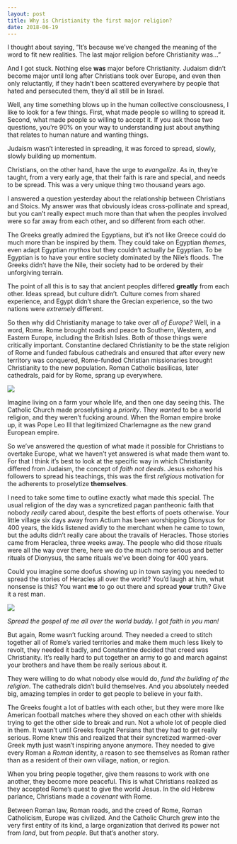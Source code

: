 ```yaml
---
layout: post
title: Why is Christianity the first major religion?
date: 2018-06-19
---
```


<p>I thought about saying, “It’s because we’ve changed the meaning of the word to fit new realities. The last major religion before Christianity was…”</p><p>And I got stuck. Nothing else <b>was</b> major before Christianity. Judaism didn’t become major until long after Christians took over Europe, and even then only reluctantly, if they hadn’t been scattered everywhere by people that hated and persecuted them, they’d all still be in Israel.</p><p>Well, any time something blows up in the human collective consciousness, I like to look for a few things. First, what made people so willing to spread it. Second, what made people so willing to accept it. If you ask those two questions, you’re 90% on your way to understanding just about anything that relates to human nature and wanting things.</p><p>Judaism wasn’t interested in spreading, it was forced to spread, slowly, slowly building up momentum.</p><p>Christians, on the other hand, have the urge to <i>evangelize</i>. As in, they’re taught, from a very early age, that their faith is rare and special, and needs to be spread. This was a very unique thing two thousand years ago.</p><p>I answered a question yesterday about the relationship between Christians and Stoics. My answer was that obviously ideas cross-pollinate and spread, but you can’t really expect much more than that when the peoples involved were so far away from each other, and so different from each other.</p><p>The Greeks greatly admired the Egyptians, but it’s not like Greece could do much more than be inspired by them. They could take on Egyptian <i>themes</i>, even adapt Egyptian <i>mythos </i>but they couldn’t actually <i>be</i> Egyptian. To be Egyptian is to have your entire society dominated by the Nile’s floods. The Greeks didn’t have the Nile, their society had to be ordered by their unforgiving terrain.</p><p>The point of all this is to say that ancient peoples differed <b>greatly</b> from each other. Ideas spread, but culture didn’t. Culture comes from shared experience, and Egypt didn’t share the Grecian experience, so the two nations were <i>extremely</i> different.</p><p>So then why did Christianity manage to take over <i>all of Europe?</i> Well, in a word, Rome. Rome brought roads and peace to Southern, Western, and Eastern Europe, including the British Isles. Both of those things were critically important. Constantine declared Christianity to be the state religion of Rome and funded fabulous cathedrals and ensured that after every new territory was conquered, Rome-funded Christian missionaries brought Christianity to the new population. Roman Catholic basilicas, later cathedrals, paid for by Rome, sprang up everywhere.</p><img src="https://qph.fs.quoracdn.net/main-qimg-0e1b7e8fca74900bf8975bfe03770c5d"><p>Imagine living on a farm your whole life, and then one day seeing this. The Catholic Church made proselytising a <i>priority</i>. They <i>wanted</i> to be a world religion, and they weren’t fucking around. When the Roman empire broke up, it was Pope Leo III that legitimized Charlemagne as the new grand European empire.</p><p>So we’ve answered the question of what made it possible for Christians to overtake Europe, what we haven’t yet answered is what made them want to. For that I think it’s best to look at the specific way in which Christianity differed from Judaism, the concept of <i>faith not deeds</i>. Jesus exhorted his followers to spread his teachings, this was the first <i>religious</i> motivation for the adherents to proselytize <b>themselves</b>.</p><p>I need to take some time to outline exactly what made this special. The usual religion of the day was a syncretized pagan pantheonic faith that nobody <i>really</i> cared about, despite the best efforts of poets otherwise. Your little village six days away from Actium has been worshipping Dionysus for 400 years, the kids listened avidly to the merchant when he came to town, but the adults didn’t really care about the travails of Heracles. Those stories came from Heraclea, three weeks away. The people who did those rituals were all the way over there, here we do the much more serious and better rituals of Dionysus, the same rituals we’ve been doing for 400 years.</p><p>Could you imagine some doofus showing up in town saying you needed to spread the stories of Heracles all over the world? You’d laugh at him, what nonsense is this? You want <b>me</b> to go out there and spread <b>your</b> truth? Give it a rest man.</p><img src="https://qph.fs.quoracdn.net/main-qimg-c8c70be6d411755473cd9f781447c97a"><p><i>Spread the gospel of me all over the world buddy. I got faith in you man!</i></p><p>But again, Rome wasn’t fucking around. They needed a creed to stitch together all of Rome’s varied territories and make them much less likely to revolt, they needed it badly, and Constantine decided that creed was Christianity. It’s really hard to put together an army to go and march against your brothers and have them be really serious about it.</p><p>They were willing to do what nobody else would do, <i>fund the building of the religion</i>. The cathedrals didn’t build themselves. And you absolutely needed big, amazing temples in order to get people to believe in your faith.</p><p>The Greeks fought a lot of battles with each other, but they were more like American football matches where they shoved on each other with shields trying to get the other side to break and run. Not a whole lot of people died in them. It wasn’t until Greeks fought Persians that they had to get really serious. Rome knew this and realized that their syncretized warmed-over Greek myth just wasn’t inspiring anyone anymore. They needed to give every Roman a <i>Roman</i> identity, a reason to see themselves as Roman rather than as a resident of their own village, nation, or region.</p><p>When you bring people together, give them reasons to work with one another, they become more peaceful. This is what Christians realized as they accepted Rome’s quest to give the world Jesus. In the old Hebrew parlance, Christians made a <i>covenant</i> with Rome.</p><p>Between Roman law, Roman roads, and the creed of Rome, Roman Catholicism, Europe was civilized. And the Catholic Church grew into the very first entity of its kind, a large organization that derived its power not from <i>land</i>, but from <i>people</i>. But that’s another story.</p>
